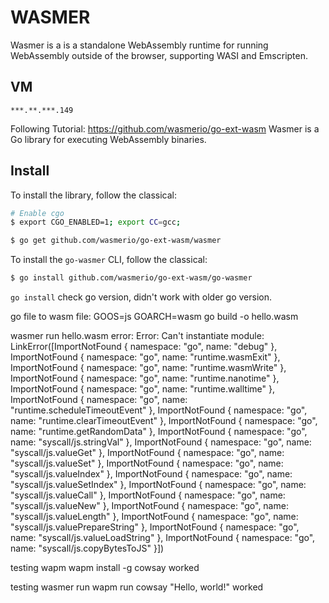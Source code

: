 # WASMER
Wasmer is a is a standalone WebAssembly runtime for running WebAssembly outside of the browser, supporting WASI and Emscripten.

## VM
```***.**.***.149```

Following Tutorial: https://github.com/wasmerio/go-ext-wasm
Wasmer is a Go library for executing WebAssembly binaries.

## Install

To install the library, follow the classical:

```sh
# Enable cgo
$ export CGO_ENABLED=1; export CC=gcc;

$ go get github.com/wasmerio/go-ext-wasm/wasmer
```

To install the `go-wasmer` CLI, follow the classical:

```sh
$ go install github.com/wasmerio/go-ext-wasm/go-wasmer
```

`go install` check go version, didn't work with older go version.

go file to wasm file:
GOOS=js GOARCH=wasm go build -o hello.wasm

wasmer run hello.wasm error:
Error: Can't instantiate module: LinkError([ImportNotFound { namespace: "go", name: "debug" }, ImportNotFound { namespace: "go", name: "runtime.wasmExit" }, ImportNotFound { namespace: "go", name: "runtime.wasmWrite" }, ImportNotFound { namespace: "go", name: "runtime.nanotime" }, ImportNotFound { namespace: "go", name: "runtime.walltime" }, ImportNotFound { namespace: "go", name: "runtime.scheduleTimeoutEvent" }, ImportNotFound { namespace: "go", name: "runtime.clearTimeoutEvent" }, ImportNotFound { namespace: "go", name: "runtime.getRandomData" }, ImportNotFound { namespace: "go", name: "syscall/js.stringVal" }, ImportNotFound { namespace: "go", name: "syscall/js.valueGet" }, ImportNotFound { namespace: "go", name: "syscall/js.valueSet" }, ImportNotFound { namespace: "go", name: "syscall/js.valueIndex" }, ImportNotFound { namespace: "go", name: "syscall/js.valueSetIndex" }, ImportNotFound { namespace: "go", name: "syscall/js.valueCall" }, ImportNotFound { namespace: "go", name: "syscall/js.valueNew" }, ImportNotFound { namespace: "go", name: "syscall/js.valueLength" }, ImportNotFound { namespace: "go", name: "syscall/js.valuePrepareString" }, ImportNotFound { namespace: "go", name: "syscall/js.valueLoadString" }, ImportNotFound { namespace: "go", name: "syscall/js.copyBytesToJS" }])

testing wapm 
wapm install -g cowsay
worked

testing wasmer run
wapm run cowsay "Hello, world!"
worked
